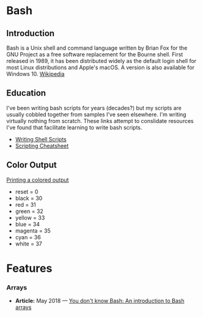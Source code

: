 # Bash

## Introduction

Bash is a Unix shell and command language written by Brian Fox for the GNU Project as a free software replacement for the Bourne shell. First released in 1989, it has been distributed widely as the default login shell for most Linux distributions and Apple's macOS. A version is also available for Windows 10. [Wikipedia](https://en.wikipedia.org/wiki/Bash_(Unix_shell))

## Education

I've been writing bash scripts for years (decades?) but my scripts are usually cobbled together from samples I've seen elsewhere. I'm writing virtually nothing from scratch. These links attempt to conslidate resources I've found that facilitate learning to write bash scripts.

* [Writing Shell Scripts](http://linuxcommand.org/lc3_writing_shell_scripts.php)
* [Scripting Cheatsheet](https://devhints.io/bash)

## Color Output

[Printing a colored output](https://www.oreilly.com/library/view/linux-shell-scripting/9781785881985/b0ddd805-aa79-441d-b5a7-380c66c7712d.xhtml)

* reset = 0
* black = 30
* red = 31
* green = 32
* yellow = 33
* blue = 34
* magenta = 35
* cyan = 36
* white = 37

# Features

### Arrays

* **Article:** May 2018 — [You don't know Bash: An introduction to Bash arrays](https://opensource.com/article/18/5/you-dont-know-bash-intro-bash-arrays)

